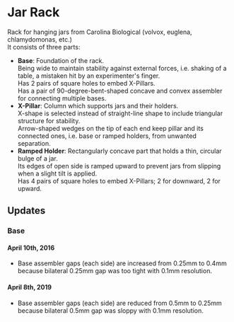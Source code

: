 # Jar Rack

Rack for hanging jars from Carolina Biological (volvox, euglena, chlamydomonas, etc.)  
It consists of three parts:
* **Base**: Foundation of the rack.  
Being wide to maintain stability against external forces, i.e. shaking of a table, a mistaken hit by an experimenter's finger.  
Has 2 pairs of square holes to embed X-Pillars.  
Has a pair of 90-degree-bent-shaped concave and convex assembler for connecting multiple bases.
* **X-Pillar**: Column which supports jars and their holders.  
X-shape is selected instead of straight-line shape to include triangular structure for stability.  
Arrow-shaped wedges on the tip of each end keep pillar and its connected ones, i.e. base or ramped holders, from unwanted separation.
* **Ramped Holder**: Rectangularly concave part that holds a thin, circular bulge of a jar.  
Its edges of open side is ramped upward to prevent jars from slipping when a slight tilt is applied.  
Has 4 pairs of square holes to embed X-Pillars; 2 for downward, 2 for upward.

## Updates

### Base

#### April 10th, 2016
* Base assembler gaps (each side) are increased from 0.25mm to 0.4mm because bilateral 0.25mm gap was too tight with 0.1mm resolution.

#### April 8th, 2019
* Base assembler gaps (each side) are reduced from 0.5mm to 0.25mm because bilateral 0.5mm gap was sloppy with 0.1mm resolution.
